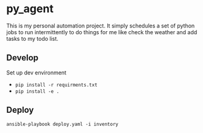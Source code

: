 # py_agent

This is my personal automation project. It simply schedules a set of python jobs to run intermittently to do things for me like check the weather and add tasks to my todo list.

## Develop

Set up dev environment
- `pip install -r requirments.txt`
- `pip install -e .`

## Deploy

`ansible-playbook deploy.yaml -i inventory`